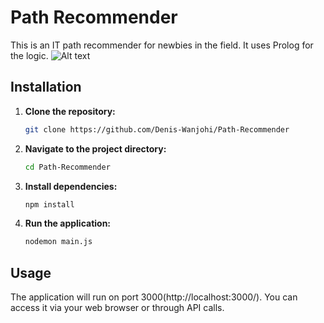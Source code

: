 # Path Recommender

This is an IT path recommender for newbies in the field. It uses Prolog for the logic.
![Alt text]('image.png')
## Installation

1.  **Clone the repository:**
    ```bash
    git clone https://github.com/Denis-Wanjohi/Path-Recommender
    ```

2.  **Navigate to the project directory:**
    ```bash
    cd Path-Recommender
    ```

3.  **Install dependencies:**
    ```bash
    npm install
    ```

4.  **Run the application:**
    ```bash
    nodemon main.js 
    ```

## Usage

The application will run on port 3000(http://localhost:3000/). You can access it via your web browser or through API calls.